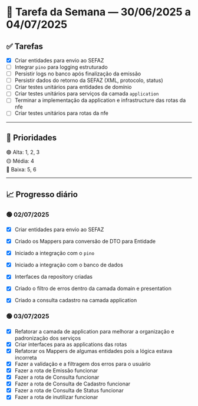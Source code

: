 # 📆 Tarefa da Semana — 30/06/2025 a 04/07/2025

## ✅ Tarefas

- [X] Criar entidades para envio ao SEFAZ
- [ ] Integrar `pino` para logging estruturado
- [ ] Persistir logs no banco após finalização da emissão
- [ ] Persistir dados do retorno da SEFAZ (XML, protocolo, status)
- [ ] Criar testes unitários para entidades de domínio
- [ ] Criar testes unitários para serviços da camada `application`
- [ ] Terminar a implementação da application e infrastructure das rotas da nfe
- [ ] Criar testes unitários para rotas da nfe
---

## 🔽 Prioridades

🟢 Alta: 1, 2, 3  
🟡 Média: 4  
🔵 Baixa: 5, 6

---

## 📈 Progresso diário

### 🟢 02/07/2025
- [X] Criar entidades para envio ao SEFAZ
- [X] Criado os Mappers para conversão de DTO para Entidade
- [X] Iniciado a integração com o `pino`
- [X] Iniciado a integração com o banco de dados
- [X] Interfaces da repository criadas
- [X] Criado o filtro de erros dentro da camada domain e presentation
- [X] Criado a consulta cadastro na camada application


### 🟢 03/07/2025
- [X] Refatorar a camada de application para melhorar a organização e padronização dos serviços
- [X] Criar interfaces para as applications das rotas
- [X] Refatorar os Mappers de algumas entidades pois a lógica estava incorreta
- [X] Fazer a validação e a filtragem dos erros para o usuário
- [X] Fazer a rota de Emissão funcionar
- [X] Fazer a rota de Consulta funcionar
- [X] Fazer a rota de Consulta de Cadastro funcionar
- [X] Fazer a rota de Consulta de Status funcionar
- [X] Fazer a rota de inutilizar funcionar